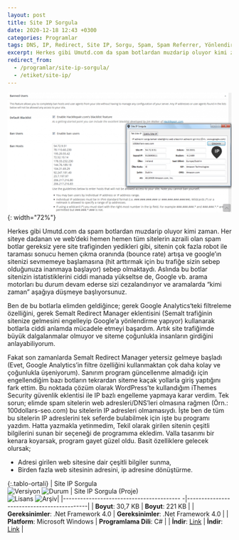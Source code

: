 ```yaml
---
layout: post
title: Site IP Sorgula
date: 2020-12-18 12:43 +0300
categories: Programlar
tags: DNS, IP, Redirect, Site IP, Sorgu, Spam, Spam Referrer, Yönlendirme
excerpt: Herkes gibi Umutd.com da spam botlardan muzdarip oluyor kimi zaman. Her siteye dadanan ve web’deki hemen hemen tüm sitelerin azraili olan spam botlar gereksiz yere site trafiginden yedikleri gibi, sitenin çok fazla robot ile taraması sonucu hemen çıkma oranında (bounce rate) artışa ve google’ın sitenizi sevmemeye başlamasına (hit arttırmak için bu trafiğe sizin sebep olduğunuza inanmaya başlayor) sebep olmaktaydı...
redirect_from:
  - /programlar/site-ip-sorgula/
  - /etiket/site-ip/
---
```

![site-ip-sorgula](/images/programlar/site-ip-sorgula.png){: width="72%"}

Herkes gibi Umutd.com da spam botlardan muzdarip oluyor kimi zaman. Her siteye dadanan ve web’deki hemen hemen tüm sitelerin azraili olan spam botlar gereksiz yere site trafiginden yedikleri gibi, sitenin çok fazla robot ile taraması sonucu hemen çıkma oranında (bounce rate) artışa ve google’ın sitenizi sevmemeye başlamasına (hit arttırmak için bu trafiğe sizin sebep olduğunuza inanmaya başlayor) sebep olmaktaydı. Aslında bu botlar sitenizin istatistiklerini ciddi manada yükseltse de, Google vb. arama motorları bu durum devam ederse sizi cezalandırıyor ve aramalarda “kimi zaman” aşağıya düşmeye başlıyorsunuz.

Ben de bu botlarla elimden geldiğince; gerek Google Analytics‘teki filtreleme özelliğini, gerek Semalt Redirect Manager eklentisini (Semalt trafiğinin sitenize gelmesini engelleyip Google’a yönlendirme yapıyor) kullanarak botlarla ciddi anlamda mücadele etmeyi başardım. Artık site trafiğimde büyük dalgalanmalar olmuyor ve siteme çoğunlukla insanların girdiğini anlayabiliyorum.

Fakat son zamanlarda Semalt Redirect Manager yetersiz gelmeye başladı (Evet, Google Analytics’in filtre özelliğini kullanmaktan çok daha kolay ve çoğunlukla üşeniyorum). Sanırım program güncellenme almadığı için engellendiğim bazı botların tekrardan siteme kaçak yollarla giriş yaptığını fark ettim. Bu noktada çözüm olarak WordPress’te kullandığım iThemes Security güvenlik eklentisi ile IP bazlı engelleme yapmaya karar verdim. Tek sorun; elimde spam sitelerin web adresleri/DNS’leri olmasına rağmen (Örn.: 100dollars-seo.com) bu sitelerin IP adresleri olmamasıydı. İşte ben de tüm bu sitelerin IP adreslerini tek seferde bulabilmek için işte bu programı yazdım. Hatta yazmakla yetinmedim, Tekil olarak girilen sitenin çeşitli bilgilerini sunan bir seçeneği de programıma ekledim. Valla tasarımı bir kenara koyarsak, program gayet güzel oldu. Basit özelliklere gelecek olursak;

- Adresi girilen web sitesine dair çeşitli bilgiler sunma,
- Birden fazla web sitesinin adresini, ip adresine dönüştürme.

{:.tablo-ortali}
| Site IP Sorgula<br>![Versiyon](https://img.shields.io/badge/Versiyon-1.2-blueviolet.svg?style=flat) ![Durum](https://img.shields.io/badge/Durum-Çalışıyor-success.svg?style=flat) | Site IP Sorgula (Proje)<br>![Lisans](https://img.shields.io/badge/Lisans-MIT-blue.svg?style=flat) ![Arşiv](https://img.shields.io/badge/Arşiv-orange.svg?style=flat)|
|----------------------------------------- -|-------------------------------------------|
| **Boyut**:  30,7 KB                       | **Boyut**: 221 KB                         |
| **Gereksinimler**: .Net Framework 4.0     | **Gereksinimler**: .Net Framework 4.0     |
| **Platform**: Microsoft Windows           | **Programlama Dili**: C#                  |
| **İndir**: [Link](https://www.dropbox.com/s/ntvmr82cj5vzafx/site-ip-sorgula.zip?dl=1)         | **İndir**: [Link](https://www.dropbox.com/s/ku9fktbd1o63ysb/site-ip-sorgula-proje.zip?dl=1) |